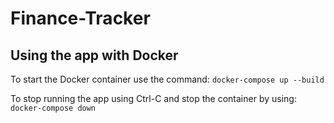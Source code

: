 # Finance-Tracker

## Using the app with Docker
To start the Docker container use the command: `docker-compose up --build`

To stop running the app using Ctrl-C and stop the container by using: `docker-compose down`
